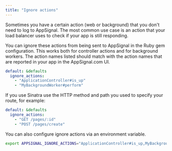 ```yaml
---
title: "Ignore actions"
---
```


Sometimes you have a certain action (web or background) that you don't need to log to AppSignal. The most common use case is an action that your load balancer uses to check if your app is still responding.

You can ignore these actions from being sent to AppSignal in the Ruby gem configuration. This works both for controller actions and for background workers. The action names listed should match with the action names that are reported in your app in the AppSignal.com UI.

```yaml
default: &defaults
  ignore_actions:
    - "ApplicationController#is_up"
    - "MyBackgroundWorker#perform"
```

If you use Sinatra use the HTTP method and path you used to specify your route, for example:

```yaml
default: &defaults
  ignore_actions:
    - "GET /pages/:id"
    - "POST /pages/create"
```

You can also configure ignore actions via an environment variable.

```bash
export APPSIGNAL_IGNORE_ACTIONS="ApplicationController#is_up,MyBackgroundWorker#perform"
```
